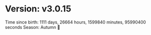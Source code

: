 # Version: v3.0.15
Time since birth: 1111 days, 26664 hours, 1599840 minutes, 95990400 seconds
Season: Autumn 🍁
